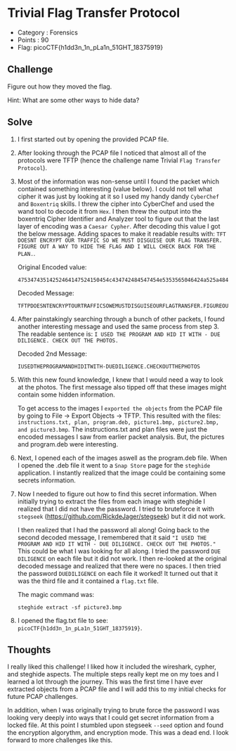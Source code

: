 # Trivial Flag Transfer Protocol
- Category : Forensics 	
- Points : 90
- Flag: picoCTF{h1dd3n_1n_pLa1n_51GHT_18375919}

## Challenge

Figure out how they moved the flag.

Hint: What are some other ways to hide data?

## Solve

1) I first started out by opening the provided PCAP file. 

2) After looking through the PCAP file I noticed that almost all of the protocols were TFTP (hence the challenge name Trivial `Flag Transfer Protocol`).

3) Most of the information was non-sense until I found the packet which contained something interesting (value below). I could not tell what cipher it was just by looking at it so I used my handy dandy `CyberChef` and `Boxentriq` skills. I threw the cipher into CyberChef and used the wand tool to decode it from `Hex`. I then threw the output into the boxentriq Cipher Identifier and Analyzer tool to figure out that the last layer of encoding was a `Caesar Cypher`. After decoding this value I got the below message. Adding spaces to make it readable results with: `TFT DOESNT ENCRYPT OUR TRAFFIC SO WE MUST DISGUISE OUR FLAG TRANSFER. FIGURE OUT A WAY TO HIDE THE FLAG AND I WILL CHECK BACK FOR THE PLAN.`.


     Original Encoded value: 
     ```
     47534743514252464147524150454c434742484547454e5353565046424a525a484647515646544856465242484553594e5447454e41465352452e5356544845524248474e4a4e4c47425556515247555253594e544e4151564a56595950555250584f4e505853424547555243594e410a
     ```

     Decoded Message: 
    ```
    TFTPDOESNTENCRYPTOURTRAFFICSOWEMUSTDISGUISEOURFLAGTRANSFER.FIGUREOUTAWAYTOHIDETHEFLAGANDIWILLCHECKBACKFORTHEPLAN
    ```

4) After painstakingly searching through a bunch of other packets, I found another interesting message and used the same process from step 3. The readable sentence is: `I USED THE PROGRAM AND HID IT WITH - DUE DILIGENCE. CHECK OUT THE PHOTOS.` 

    Decoded 2nd Message: 
    ```
    IUSEDTHEPROGRAMANDHIDITWITH-DUEDILIGENCE.CHECKOUTTHEPHOTOS
    ```

5) With this new found knowledge, I knew that I would need a way to look at the photos. The first message also tipped off that these images might contain some hidden information. 

    To get access to the images I `exported the objects` from the PCAP file by going to File -> Export Objects -> TFTP. This resulted with the files: `instructions.txt, plan, program.deb, picture1.bmp, picture2.bmp, and picture3.bmp`. The instructions.txt and plan files were just the encoded messages I saw from earlier packet analysis. But, the pictures and program.deb were interesting. 


6) Next, I opened each of the images aswell as the program.deb file. When I opened the .deb file it went to a `Snap Store` page for the `steghide` application. I instantly realized that the image could be containing some secrets information. 

7) Now I needed to figure out how to find this secret information. When initially trying to extract the files from each image with steghide I realized that I did not have the password. I tried to bruteforce it with `stegseek` (https://github.com/RickdeJager/stegseek) but it did not work. 

    I then realized that I had the password all along! Going back to the second decoded message, I remembered that it said `"I USED THE PROGRAM AND HID IT WITH - DUE DILIGENCE. CHECK OUT THE PHOTOS."` This could be what I was looking for all along. I tried the password `DUE DILIGENCE` on each file but it did not work. I then re-looked at the original decoded message and realized that there were no spaces. I then tried the password `DUEDILIGENCE` on each file it worked! It turned out that it was the third file and it contained a `flag.txt` file. 
    
    The magic command was: 
    ```
    steghide extract -sf picture3.bmp
    ```

8) I opened the flag.txt file to see: `picoCTF{h1dd3n_1n_pLa1n_51GHT_18375919}`. 



## Thoughts

I really liked this challenge! I liked how it included the wireshark, cypher, and steghide aspects. The multiple steps really kept me on my toes and I learned a lot through the journey. This was the first time I have ever extracted  objects from a PCAP file and I will add this to my initial checks for future PCAP challenges. 

In addition, when I was originally trying to brute force the password I was looking very deeply into ways that I could get secret information from a locked file. At this point I stumbled upon stegseek `--seed` option and found the encryption algorythm, and encryption mode. This was a dead end. I look forward to more challenges like this. 
